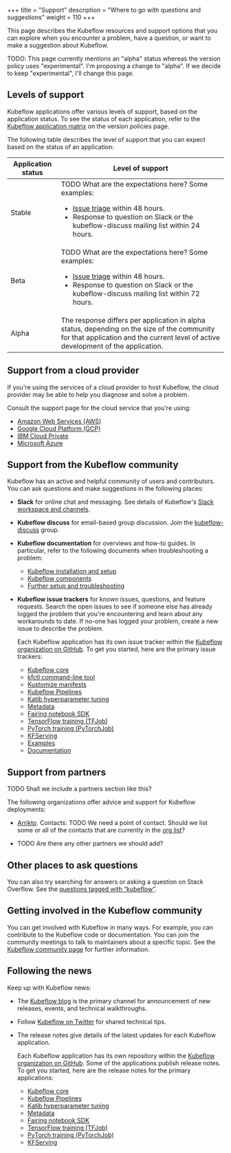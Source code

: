 +++
title = "Support"
description = "Where to go with questions and suggestions"
weight = 110
+++

This page describes the Kubeflow resources and support options that you can
explore when you encounter a problem, have a question, or want to make a
suggestion about Kubeflow.

TODO: This page currently mentions an "alpha" status whereas the version policy
uses "experimental". I'm proposing a change to "alpha". If we decide to keep
"experimental", I'll change this page.

## Levels of support

Kubeflow applications offer various levels of support, based on the application
status. To see the status of each application, refer to the 
[Kubeflow application 
matrix](/docs/reference/version-policy/#kubeflow-application-matrix) on the
version policies page.

The following table describes the level of support that you can expect based on
the status of an application:

<div class="table-responsive">
  <table class="table table-bordered">
    <thead class="thead-light">
      <tr>
        <th>Application status</th>
        <th>Level of support</th>
      </tr>
    </thead>
    <tbody>
      <tr>
        <td>Stable</td>
        <td>TODO What are the expectations here? Some examples:
          <ul>
            <li><a href="https://github.com/kubeflow/community/blob/master/proposals/issue_triage.md>">Issue
              triage</a> within 48 hours.</li>
            <li>Response to question on Slack or the kubeflow-discuss mailing
              list within 24 hours.</li>
          </ul>
        </td>
      </tr>
      <tr>
        <td>Beta</td>
        <td>TODO What are the expectations here? Some examples:
          <ul>
            <li><a href="https://github.com/kubeflow/community/blob/master/proposals/issue_triage.md>">Issue
              triage</a> within 48 hours.</li>
            <li>Response to question on Slack or the kubeflow-discuss mailing
              list within 72 hours.</li>
          </ul>
        </td>
      </tr>
      <tr>
        <td>Alpha</td>
        <td>The response differs per application in alpha status, depending on
          the size of the community for that application and the current level
          of active development of the application.</td>
      </tr>
    </tbody>
  </table>
</div>

## Support from a cloud provider

If you're using the services of a cloud provider to host Kubeflow, the cloud
provider may be able to help you diagnose and solve a problem.

Consult the support page for the cloud service that you're using:

* [Amazon Web Services (AWS)](https://aws.amazon.com/contact-us/)
* [Google Cloud Platform (GCP)](https://cloud.google.com/support-hub/)
* [IBM Cloud Private](https://www.ibm.com/cloud/support)
* [Microsoft Azure](https://azure.microsoft.com/en-au/support/options/)

## Support from the Kubeflow community

Kubeflow has an active and helpful community of users and contributors. You
can ask questions and make suggestions in the following places:

* **Slack** for online chat and messaging. See details of Kubeflow's 
  [Slack workspace and channels](/docs/about/community/#slack).

* **Kubeflow discuss** for email-based group discussion. Join the
  [kubeflow-discuss](https://groups.google.com/forum/#!forum/kubeflow-discuss) 
  group.

* **Kubeflow documentation** for overviews and how-to guides. In particular,
  refer to the following documents when troubleshooting a problem:

  * [Kubeflow installation and setup](/docs/started/getting-started/)
  * [Kubeflow components](/docs/components/)
  * [Further setup and troubleshooting](/docs/other-guides/)

* **Kubeflow issue trackers** for known issues, questions, and feature requests.
  Search the open issues to see if someone else has already logged the problem 
  that you're encountering and learn about any workarounds to date. If no-one
  has logged your problem, create a new issue to describe the problem.

    Each Kubeflow application has its own issue tracker within the [Kubeflow
    organization on GitHub](https://github.com/kubeflow). To get you started,
    here are the primary issue trackers:

  * [Kubeflow core](https://github.com/kubeflow/kubeflow/issues)
  * [kfctl command-line tool](https://github.com/kubeflow/kfctl/issues)
  * [Kustomize manifests](https://github.com/kubeflow/manifests/issues)
  * [Kubeflow Pipelines](https://github.com/kubeflow/pipelines/issues)
  * [Katib hyperparameter tuning](https://github.com/kubeflow/katib/issues)
  * [Metadata](https://github.com/kubeflow/metadata/issues)
  * [Fairing notebook SDK](https://github.com/kubeflow/fairing/issues)
  * [TensorFlow training (TFJob)](https://github.com/kubeflow/tf-operator/issues)
  * [PyTorch training (PyTorchJob)](https://github.com/kubeflow/pytorch-operator/issues)
  * [KFServing](https://github.com/kubeflow/kfserving/issues)
  * [Examples](https://github.com/kubeflow/examples/issues)
  * [Documentation](https://github.com/kubeflow/website/issues)

## Support from partners

TODO Shall we include a partners section like this?

The following organizations offer advice and support for Kubeflow deployments:

* [Arrikto](https://www.arrikto.com). Contacts: TODO We need a point of contact.
  Should we list some or all of the contacts that 
  are currently in the [org list](https://github.com/kubeflow/community/blob/master/member_organizations.yaml#L42)?

* TODO Are there any other partners we should add?

## Other places to ask questions

You can also try searching for answers or asking a question on Stack Overflow. 
See the [questions tagged with
“kubeflow”](https://stackoverflow.com/questions/tagged/kubeflow).

## Getting involved in the Kubeflow community

You can get involved with Kubeflow in many ways. For example, you can
contribute to the Kubeflow code or documentation. You can join the community
meetings to talk to maintainers about a specific topic. See the
[Kubeflow community page](/docs/about/community/) for further information.

## Following the news

Keep up with Kubeflow news:

* The [Kubeflow blog](https://medium.com/kubeflow) is the primary channel for
  announcement of new releases, events, and technical walkthroughs.
* Follow [Kubeflow on Twitter](https://twitter.com/kubeflow) for shared
  technical tips.
* The release notes give details of the latest updates for each Kubeflow 
  application.

    Each Kubeflow application has its own repository within the [Kubeflow
    organization on GitHub](https://github.com/kubeflow). Some of the 
    applications publish release notes. To get you started,
    here are the release notes for the primary applications:

  * [Kubeflow core](https://github.com/kubeflow/kubeflow/releases)
  * [Kubeflow Pipelines](https://github.com/kubeflow/pipelines/releases)
  * [Katib hyperparameter tuning](https://github.com/kubeflow/katib/releases)
  * [Metadata](https://github.com/kubeflow/metadata/releases)
  * [Fairing notebook SDK](https://github.com/kubeflow/fairing/releases)
  * [TensorFlow training (TFJob)](https://github.com/kubeflow/tf-operator/releases)
  * [PyTorch training (PyTorchJob)](https://github.com/kubeflow/pytorch-operator/releases)
  * [KFServing](https://github.com/kubeflow/kfserving/releases)
